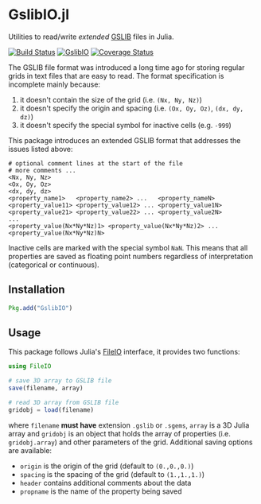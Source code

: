 GslibIO.jl
==========

Utilities to read/write *extended* [GSLIB](http://www.gslib.com/gslib_help/format.html) files in Julia.

[![Build Status](https://travis-ci.org/juliohm/GslibIO.jl.svg?branch=master)](https://travis-ci.org/juliohm/GslibIO.jl)
[![GslibIO](http://pkg.julialang.org/badges/GslibIO_0.5.svg)](http://pkg.julialang.org/?pkg=GslibIO)
[![Coverage Status](https://codecov.io/gh/juliohm/GslibIO.jl/branch/master/graph/badge.svg)](https://codecov.io/gh/juliohm/GslibIO.jl)

The GSLIB file format was introduced a long time ago for storing regular grids in text files that are easy to read. The format specification is incomplete mainly because:

1. it doesn't contain the size of the grid (i.e. `(Nx, Ny, Nz)`)
2. it doesn't specify the origin and spacing (i.e. `(Ox, Oy, Oz)`, `(dx, dy, dz)`)
3. it doesn't specify the special symbol for inactive cells (e.g. `-999`)

This package introduces an extended GSLIB format that addresses the issues listed above:

```
# optional comment lines at the start of the file
# more comments ...
<Nx, Ny, Nz>
<Ox, Oy, Oz>
<dx, dy, dz>
<property_name1>   <property_name2> ...   <property_nameN>
<property_value11> <property_value12> ... <property_value1N>
<property_value21> <property_value22> ... <property_value2N>
...
<property_value(Nx*Ny*Nz)1> <property_value(Nx*Ny*Nz)2> ... <property_value(Nx*Ny*Nz)N>
```

Inactive cells are marked with the special symbol `NaN`. This means that all properties are saved as floating point numbers regardless of interpretation (categorical or continuous).

Installation
------------

```julia
Pkg.add("GslibIO")
```

Usage
-----

This package follows Julia's [FileIO](https://github.com/JuliaIO/FileIO.jl) interface, it provides two functions:

```julia
using FileIO

# save 3D array to GSLIB file
save(filename, array)

# read 3D array from GSLIB file
gridobj = load(filename)
```
where `filename` **must have** extension `.gslib` or `.sgems`, `array` is a 3D Julia array and `gridobj` is an object that holds the array of properties (i.e. `gridobj.array`) and other parameters of the grid. Additional saving options are available:

- `origin` is the origin of the grid (default to `(0.,0.,0.)`)
- `spacing` is the spacing of the grid (default to `(1.,1.,1.)`)
- `header` contains additional comments about the data
- `propname` is the name of the property being saved
